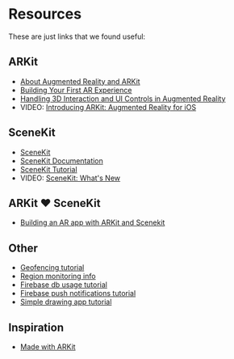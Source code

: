 # Resources

These are just links that we found useful:

## ARKit

* [About Augmented Reality and ARKit](https://developer.apple.com/documentation/arkit/about_augmented_reality_and_arkit)
* [Building Your First AR Experience](https://developer.apple.com/documentation/arkit/building_your_first_ar_experience)
* [Handling 3D Interaction and UI Controls in Augmented Reality](https://developer.apple.com/documentation/arkit/handling_3d_interaction_and_ui_controls_in_augmented_reality)
* VIDEO: [Introducing ARKit: Augmented Reality for iOS](https://developer.apple.com/videos/play/wwdc2017/602/)

## SceneKit

* [SceneKit](https://developer.apple.com/scenekit/)
* [SceneKit Documentation](https://developer.apple.com/documentation/scenekit)
* [SceneKit Tutorial](https://www.raywenderlich.com/83748/beginning-scene-kit-tutorial)
* VIDEO: [SceneKit: What's New](https://developer.apple.com/videos/play/wwdc2017/604/)

## ARKit ❤️ SceneKit

* [Building an AR app with ARKit and Scenekit](https://blog.pusher.com/building-an-ar-app-with-arkit-and-scenekit/)

## Other

* [Geofencing tutorial](https://www.raywenderlich.com/136165/core-location-geofencing-tutorial)
* [Region monitoring info](https://developer.apple.com/library/content/documentation/UserExperience/Conceptual/LocationAwarenessPG/RegionMonitoring/RegionMonitoring.html)
* [Firebase db usage tutorial](https://www.raywenderlich.com/139322/firebase-tutorial-getting-started-2)
* [Firebase push notifications tutorial](https://www.appcoda.com/firebase-push-notifications/)
* [Simple drawing app tutorial](https://www.raywenderlich.com/87899/make-simple-drawing-app-uikit-swift)


## Inspiration

* [Made with ARKit](http://www.madewitharkit.com)

